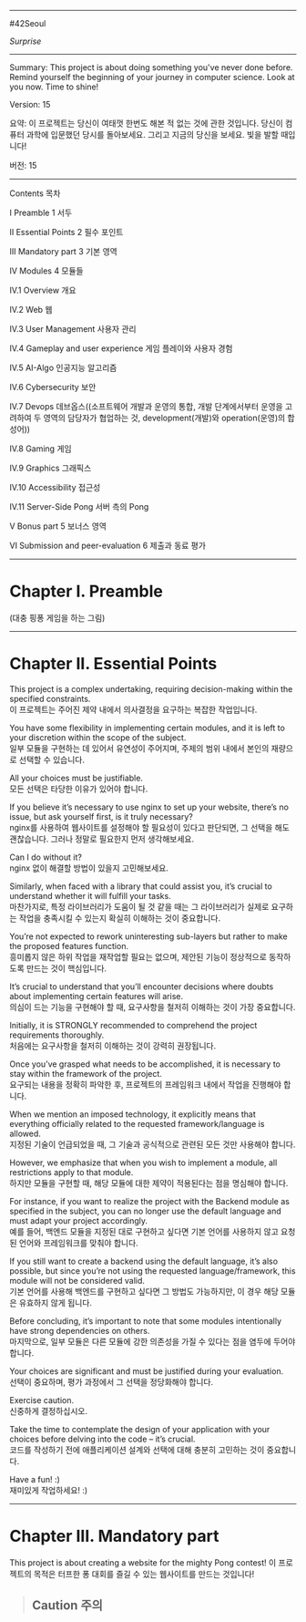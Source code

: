 
---

#42Seoul 

*Surprise*

---

Summary:
This project is about doing something you've never done before.
Remind yourself the beginning of your journey in computer science.
Look at you now. Time to shine!

Version: 15

요약:
이 프로젝트는 당신이 여태껏 한번도 해본 적 없는 것에 관한 것입니다.
당신이 컴퓨터 과학에 입문했던 당시를 돌아보세요.
그리고 지금의 당신을 보세요. 빛을 발할 때입니다!

버전: 15

---

Contents
목차

I Preamble
1 서두

II Essential Points
2 필수 포인트

III Mandatory part
3 기본 영역

IV Modules
4 모듈들

IV.1 Overview
개요

IV.2 Web
웹

IV.3 User Management
사용자 관리

IV.4 Gameplay and user experience
게임 플레이와 사용자 경험

IV.5 AI-Algo
인공지능 알고리즘

IV.6 Cybersecurity
보안

IV.7 Devops
데브옵스((소프트웨어 개발과 운영의 통합, 개발 단계에서부터 운영을 고려하여 두 영역의 담당자가 협업하는 것, development(개발)와 operation(운영)의 합성어))

IV.8 Gaming
게임

IV.9 Graphics
그래픽스

IV.10 Accessibility
접근성

IV.11 Server-Side Pong
서버 측의 Pong

V Bonus part
5 보너스 영역

VI Submission and peer-evaluation
6 제출과 동료 평가

---

# Chapter I. Preamble

(대충 핑퐁 게임을 하는 그림)

---

# Chapter II. Essential Points

This project is a complex undertaking, requiring decision-making within the specified constraints.  
이 프로젝트는 주어진 제약 내에서 의사결정을 요구하는 복잡한 작업입니다.

You have some flexibility in implementing certain modules, and it is left to your discretion within the scope of the subject.  
일부 모듈을 구현하는 데 있어서 유연성이 주어지며, 주제의 범위 내에서 본인의 재량으로 선택할 수 있습니다.

All your choices must be justifiable.  
모든 선택은 타당한 이유가 있어야 합니다.

If you believe it’s necessary to use nginx to set up your website, there’s no issue, but ask yourself first, is it truly necessary?  
nginx를 사용하여 웹사이트를 설정해야 할 필요성이 있다고 판단되면, 그 선택을 해도 괜찮습니다. 그러나 정말로 필요한지 먼저 생각해보세요.

Can I do without it?  
nginx 없이 해결할 방법이 있을지 고민해보세요.

Similarly, when faced with a library that could assist you, it’s crucial to understand whether it will fulfill your tasks.  
마찬가지로, 특정 라이브러리가 도움이 될 것 같을 때는 그 라이브러리가 실제로 요구하는 작업을 충족시킬 수 있는지 확실히 이해하는 것이 중요합니다.

You’re not expected to rework uninteresting sub-layers but rather to make the proposed features function.  
흥미롭지 않은 하위 작업을 재작업할 필요는 없으며, 제안된 기능이 정상적으로 동작하도록 만드는 것이 핵심입니다.

It’s crucial to understand that you’ll encounter decisions where doubts about implementing certain features will arise.  
의심이 드는 기능을 구현해야 할 때, 요구사항을 철저히 이해하는 것이 가장 중요합니다.

Initially, it is STRONGLY recommended to comprehend the project requirements thoroughly.  
처음에는 요구사항을 철저히 이해하는 것이 강력히 권장됩니다.

Once you’ve grasped what needs to be accomplished, it is necessary to stay within the framework of the project.  
요구되는 내용을 정확히 파악한 후, 프로젝트의 프레임워크 내에서 작업을 진행해야 합니다.

When we mention an imposed technology, it explicitly means that everything officially related to the requested framework/language is allowed.  
지정된 기술이 언급되었을 때, 그 기술과 공식적으로 관련된 모든 것만 사용해야 합니다.

However, we emphasize that when you wish to implement a module, all restrictions apply to that module.  
하지만 모듈을 구현할 때, 해당 모듈에 대한 제약이 적용된다는 점을 명심해야 합니다.

For instance, if you want to realize the project with the Backend module as specified in the subject, you can no longer use the default language and must adapt your project accordingly.  
예를 들어, 백엔드 모듈을 지정된 대로 구현하고 싶다면 기본 언어를 사용하지 않고 요청된 언어와 프레임워크를 맞춰야 합니다.

If you still want to create a backend using the default language, it’s also possible, but since you’re not using the requested language/framework, this module will not be considered valid.  
기본 언어를 사용해 백엔드를 구현하고 싶다면 그 방법도 가능하지만, 이 경우 해당 모듈은 유효하지 않게 됩니다.

Before concluding, it’s important to note that some modules intentionally have strong dependencies on others.  
마지막으로, 일부 모듈은 다른 모듈에 강한 의존성을 가질 수 있다는 점을 염두에 두어야 합니다.

Your choices are significant and must be justified during your evaluation.  
선택이 중요하며, 평가 과정에서 그 선택을 정당화해야 합니다.

Exercise caution.  
신중하게 결정하십시오.

Take the time to contemplate the design of your application with your choices before delving into the code – it’s crucial.  
코드를 작성하기 전에 애플리케이션 설계와 선택에 대해 충분히 고민하는 것이 중요합니다.

Have a fun! :)  
재미있게 작업하세요! :)

---

# Chapter III. Mandatory part

This project is about creating a website for the mighty Pong contest!
이 프로젝트의 목적은 터프한 퐁 대회를 즐길 수 있는 웹사이트를 만드는 것입니다!

> Caution
> 주의
> - 
